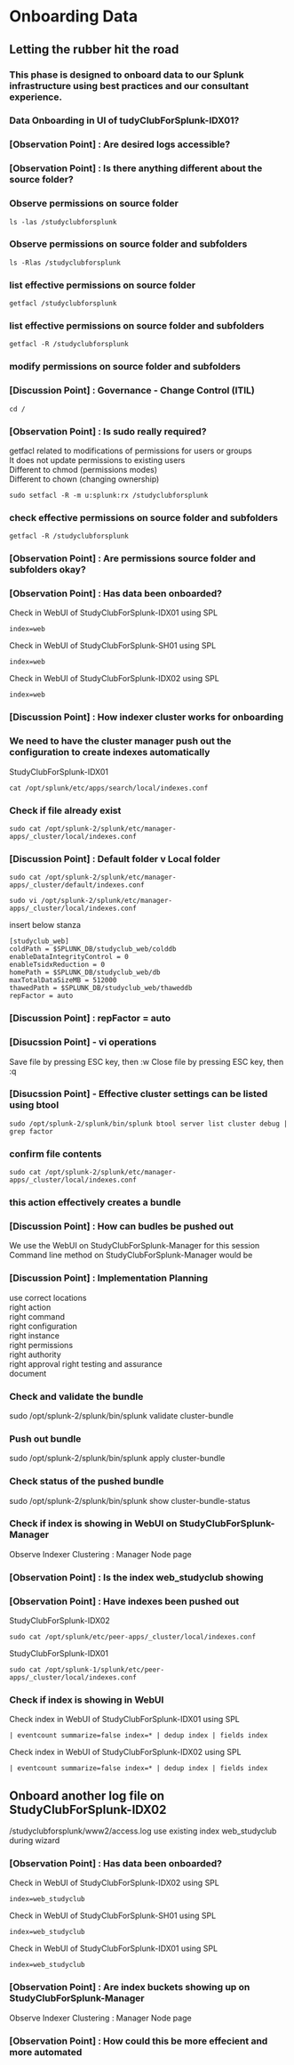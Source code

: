 # Onboarding Data
## Letting the rubber hit the road


### This phase is designed to onboard data to our Splunk infrastructure using best practices and our consultant experience.

### Data Onboarding in UI of tudyClubForSplunk-IDX01?
### [Observation Point] : Are desired logs accessible?

### [Observation Point] : Is there anything different about the source folder?

### Observe permissions on source folder
```
ls -las /studyclubforsplunk
```

### Observe permissions on source folder and subfolders
```
ls -Rlas /studyclubforsplunk
```

### list effective permissions on source folder
```
getfacl /studyclubforsplunk
```

### list effective permissions on source folder and subfolders
```
getfacl -R /studyclubforsplunk
```

### modify permissions on source folder and subfolders
### [Discussion Point] : Governance - Change Control (ITIL)
```
cd /
```
### [Observation Point] : Is sudo really required?
getfacl related to modifications of permissions for users or groups  
It does not update permissions to existing users  
Different to chmod (permissions modes)  
Different to chown (changing ownership)  
```
sudo setfacl -R -m u:splunk:rx /studyclubforsplunk
```

### check effective permissions on source folder and subfolders
```
getfacl -R /studyclubforsplunk
```
### [Observation Point] : Are permissions source folder and subfolders okay?
### [Observation Point] : Has data been onboarded?
Check in WebUI of StudyClubForSplunk-IDX01 using SPL  
```
index=web
```
Check in WebUI of StudyClubForSplunk-SH01 using SPL  
```
index=web
```
Check in WebUI of StudyClubForSplunk-IDX02 using SPL  
```
index=web
```

### [Discussion Point] : How indexer cluster works for onboarding


### We need to have the cluster manager push out the configuration to create indexes automatically 
StudyClubForSplunk-IDX01  
```
cat /opt/splunk/etc/apps/search/local/indexes.conf
```


### Check if file already exist
```
sudo cat /opt/splunk-2/splunk/etc/manager-apps/_cluster/local/indexes.conf
```

### [Discussion Point] : Default folder v Local folder

```
sudo cat /opt/splunk-2/splunk/etc/manager-apps/_cluster/default/indexes.conf
```
```
sudo vi /opt/splunk-2/splunk/etc/manager-apps/_cluster/local/indexes.conf
```
insert below stanza
```
[studyclub_web]
coldPath = $SPLUNK_DB/studyclub_web/colddb
enableDataIntegrityControl = 0
enableTsidxReduction = 0
homePath = $SPLUNK_DB/studyclub_web/db
maxTotalDataSizeMB = 512000
thawedPath = $SPLUNK_DB/studyclub_web/thaweddb
repFactor = auto
```
### [Discussion Point] : repFactor = auto 

### [Disucssion Point] - vi operations
Save file by pressing ESC key, then :w
Close file by pressing ESC key, then :q

### [Disucssion Point] - Effective cluster settings can be listed using btool
```
sudo /opt/splunk-2/splunk/bin/splunk btool server list cluster debug | grep factor
```

### confirm file contents
```
sudo cat /opt/splunk-2/splunk/etc/manager-apps/_cluster/local/indexes.conf
```
 ### this action effectively creates a bundle

 ### [Discussion Point] : How can budles be pushed out
We use the WebUI on StudyClubForSplunk-Manager for this session  
Command line method on StudyClubForSplunk-Manager  would be  
 ### [Discussion Point] : Implementation Planning 
 use correct locations  
 right action  
 right command  
 right configuration  
 right instance  
 right permissions  
 right authority  
 right approval
 right testing and assurance  
 document  
   
 ### Check and validate the bundle  
 
sudo /opt/splunk-2/splunk/bin/splunk validate cluster-bundle  

### Push out bundle  

sudo /opt/splunk-2/splunk/bin/splunk apply cluster-bundle  

### Check status of the pushed bundle  

sudo /opt/splunk-2/splunk/bin/splunk show cluster-bundle-status  


### Check if index is showing in WebUI on StudyClubForSplunk-Manager
Observe Indexer Clustering : Manager Node page

### [Observation Point] : Is the index web_studyclub showing

### [Observation Point] : Have indexes been pushed out
StudyClubForSplunk-IDX02
```
sudo cat /opt/splunk/etc/peer-apps/_cluster/local/indexes.conf
```
StudyClubForSplunk-IDX01
```
sudo cat /opt/splunk-1/splunk/etc/peer-apps/_cluster/local/indexes.conf
```

### Check if index is showing in WebUI
Check index in WebUI of StudyClubForSplunk-IDX01 using SPL  
```
| eventcount summarize=false index=* | dedup index | fields index
```
Check index in WebUI of StudyClubForSplunk-IDX02 using SPL  
``` 
| eventcount summarize=false index=* | dedup index | fields index 
```

## Onboard another log file on StudyClubForSplunk-IDX02
/studyclubforsplunk/www2/access.log
use existing index web_studyclub during wizard

### [Observation Point] : Has data been onboarded?
Check in WebUI of StudyClubForSplunk-IDX02 using SPL  
```
index=web_studyclub
```
Check in WebUI of StudyClubForSplunk-SH01 using SPL  
```
index=web_studyclub
```
Check in WebUI of StudyClubForSplunk-IDX01 using SPL  
```
index=web_studyclub
```

### [Observation Point] : Are index buckets showing up on StudyClubForSplunk-Manager
Observe Indexer Clustering : Manager Node page


### [Observation Point] : How could this be more effecient and more automated